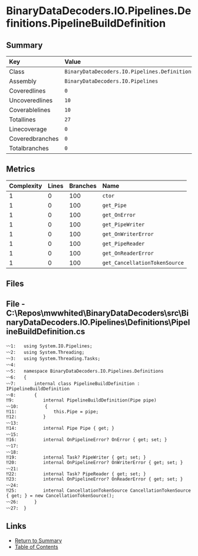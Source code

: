 ﻿# BinaryDataDecoders.IO.Pipelines.Definitions.PipelineBuildDefinition

## Summary

| Key             | Value                                                                 |
| :-------------- | :-------------------------------------------------------------------- |
| Class           | `BinaryDataDecoders.IO.Pipelines.Definitions.PipelineBuildDefinition` |
| Assembly        | `BinaryDataDecoders.IO.Pipelines`                                     |
| Coveredlines    | `0`                                                                   |
| Uncoveredlines  | `10`                                                                  |
| Coverablelines  | `10`                                                                  |
| Totallines      | `27`                                                                  |
| Linecoverage    | `0`                                                                   |
| Coveredbranches | `0`                                                                   |
| Totalbranches   | `0`                                                                   |

## Metrics

| Complexity | Lines | Branches | Name                          |
| :--------- | :---- | :------- | :---------------------------- |
| 1          | 0     | 100      | `ctor`                        |
| 1          | 0     | 100      | `get_Pipe`                    |
| 1          | 0     | 100      | `get_OnError`                 |
| 1          | 0     | 100      | `get_PipeWriter`              |
| 1          | 0     | 100      | `get_OnWriterError`           |
| 1          | 0     | 100      | `get_PipeReader`              |
| 1          | 0     | 100      | `get_OnReaderError`           |
| 1          | 0     | 100      | `get_CancellationTokenSource` |

## Files

## File - C:\Repos\mwwhited\BinaryDataDecoders\src\BinaryDataDecoders.IO.Pipelines\Definitions\PipelineBuildDefinition.cs

```CSharp
〰1:   using System.IO.Pipelines;
〰2:   using System.Threading;
〰3:   using System.Threading.Tasks;
〰4:   
〰5:   namespace BinaryDataDecoders.IO.Pipelines.Definitions
〰6:   {
〰7:       internal class PipelineBuildDefinition : IPipelineBuildDefinition
〰8:       {
‼9:           internal PipelineBuildDefinition(Pipe pipe)
〰10:          {
‼11:              this.Pipe = pipe;
‼12:          }
〰13:  
‼14:          internal Pipe Pipe { get; }
〰15:  
‼16:          internal OnPipelineError? OnError { get; set; }
〰17:  
〰18:  
‼19:          internal Task? PipeWriter { get; set; }
‼20:          internal OnPipelineError? OnWriterError { get; set; }
〰21:  
‼22:          internal Task? PipeReader { get; set; }
‼23:          internal OnPipelineError? OnReaderError { get; set; }
〰24:  
‼25:          internal CancellationTokenSource CancellationTokenSource { get; } = new CancellationTokenSource();
〰26:      }
〰27:  }
```

## Links

* [Return to Summary](Summary.md)
* [Table of Contents](../TOC.md)

